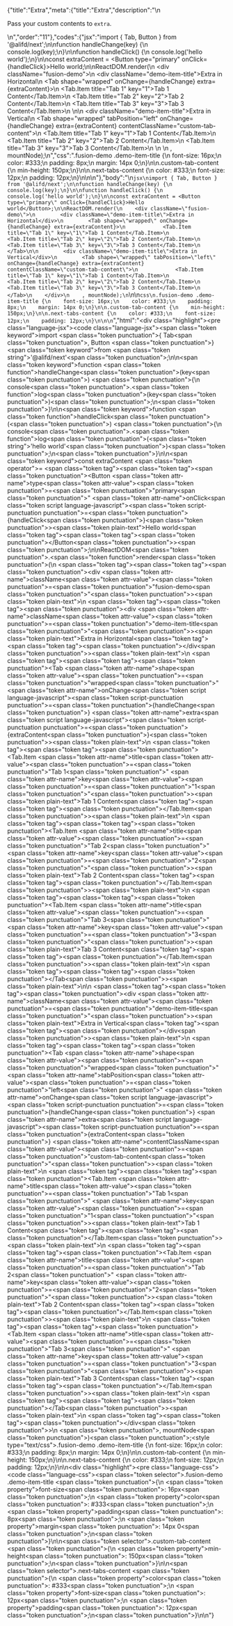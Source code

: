 {"title":"Extra","meta":{"title":"Extra","description":"\n<p>Pass your custom contents to <code>extra</code>.</p>\n","order":"11"},"codes":{"jsx":"import { Tab, Button } from '@alifd/next';\n\nfunction handleChange(key) {\n    console.log(key);\n}\n\nfunction handleClick() {\n    console.log('hello world');\n}\n\nconst extraContent = <Button type=\"primary\" onClick={handleClick}>Hello world</Button>;\n\nReactDOM.render(\n    <div className=\"fusion-demo\">\n        <div className=\"demo-item-title\">Extra in Horizontal</div>\n        <Tab shape=\"wrapped\" onChange={handleChange} extra={extraContent}>\n            <Tab.Item title=\"Tab 1\" key=\"1\">Tab 1 Content</Tab.Item>\n            <Tab.Item title=\"Tab 2\" key=\"2\">Tab 2 Content</Tab.Item>\n            <Tab.Item title=\"Tab 3\" key=\"3\">Tab 3 Content</Tab.Item>\n        </Tab>\n\n        <div className=\"demo-item-title\">Extra in Vertical</div>\n        <Tab shape=\"wrapped\" tabPosition=\"left\" onChange={handleChange} extra={extraContent} contentClassName=\"custom-tab-content\">\n            <Tab.Item title=\"Tab 1\" key=\"1\">Tab 1 Content</Tab.Item>\n            <Tab.Item title=\"Tab 2\" key=\"2\">Tab 2 Content</Tab.Item>\n            <Tab.Item title=\"Tab 3\" key=\"3\">Tab 3 Content</Tab.Item>\n        </Tab>\n    </div>\n    , mountNode);\n","css":".fusion-demo .demo-item-title {\n    font-size: 16px;\n    color: #333;\n    padding: 8px;\n    margin: 14px 0;\n}\n\n.custom-tab-content {\n    min-height: 150px;\n}\n\n.next-tabs-content {\n    color: #333;\n    font-size: 12px;\n    padding: 12px;\n}\n\n\n"},"body":"\n````jsx\nimport { Tab, Button } from '@alifd/next';\n\nfunction handleChange(key) {\n    console.log(key);\n}\n\nfunction handleClick() {\n    console.log('hello world');\n}\n\nconst extraContent = <Button type=\"primary\" onClick={handleClick}>Hello world</Button>;\n\nReactDOM.render(\n    <div className=\"fusion-demo\">\n        <div className=\"demo-item-title\">Extra in Horizontal</div>\n        <Tab shape=\"wrapped\" onChange={handleChange} extra={extraContent}>\n            <Tab.Item title=\"Tab 1\" key=\"1\">Tab 1 Content</Tab.Item>\n            <Tab.Item title=\"Tab 2\" key=\"2\">Tab 2 Content</Tab.Item>\n            <Tab.Item title=\"Tab 3\" key=\"3\">Tab 3 Content</Tab.Item>\n        </Tab>\n\n        <div className=\"demo-item-title\">Extra in Vertical</div>\n        <Tab shape=\"wrapped\" tabPosition=\"left\" onChange={handleChange} extra={extraContent} contentClassName=\"custom-tab-content\">\n            <Tab.Item title=\"Tab 1\" key=\"1\">Tab 1 Content</Tab.Item>\n            <Tab.Item title=\"Tab 2\" key=\"2\">Tab 2 Content</Tab.Item>\n            <Tab.Item title=\"Tab 3\" key=\"3\">Tab 3 Content</Tab.Item>\n        </Tab>\n    </div>\n    , mountNode);\n````\n\n````css\n.fusion-demo .demo-item-title {\n    font-size: 16px;\n    color: #333;\n    padding: 8px;\n    margin: 14px 0;\n}\n\n.custom-tab-content {\n    min-height: 150px;\n}\n\n.next-tabs-content {\n    color: #333;\n    font-size: 12px;\n    padding: 12px;\n}\n\n\n````","html":"<script>(function(){'use strict';\n\nvar _next = require('@alifd/next');\n\nfunction handleChange(key) {\n    console.log(key);\n}\n\nfunction handleClick() {\n    console.log('hello world');\n}\n\nvar extraContent = React.createElement(\n    _next.Button,\n    { type: 'primary', onClick: handleClick },\n    'Hello world'\n);\n\nReactDOM.render(React.createElement(\n    'div',\n    { className: 'fusion-demo' },\n    React.createElement(\n        'div',\n        { className: 'demo-item-title' },\n        'Extra in Horizontal'\n    ),\n    React.createElement(\n        _next.Tab,\n        { shape: 'wrapped', onChange: handleChange, extra: extraContent },\n        React.createElement(\n            _next.Tab.Item,\n            { title: 'Tab 1', key: '1' },\n            'Tab 1 Content'\n        ),\n        React.createElement(\n            _next.Tab.Item,\n            { title: 'Tab 2', key: '2' },\n            'Tab 2 Content'\n        ),\n        React.createElement(\n            _next.Tab.Item,\n            { title: 'Tab 3', key: '3' },\n            'Tab 3 Content'\n        )\n    ),\n    React.createElement(\n        'div',\n        { className: 'demo-item-title' },\n        'Extra in Vertical'\n    ),\n    React.createElement(\n        _next.Tab,\n        { shape: 'wrapped', tabPosition: 'left', onChange: handleChange, extra: extraContent, contentClassName: 'custom-tab-content' },\n        React.createElement(\n            _next.Tab.Item,\n            { title: 'Tab 1', key: '1' },\n            'Tab 1 Content'\n        ),\n        React.createElement(\n            _next.Tab.Item,\n            { title: 'Tab 2', key: '2' },\n            'Tab 2 Content'\n        ),\n        React.createElement(\n            _next.Tab.Item,\n            { title: 'Tab 3', key: '3' },\n            'Tab 3 Content'\n        )\n    )\n), mountNode);})()</script><div class=\"highlight\"><pre class=\"language-jsx\"><code class=\"language-jsx\"><span class=\"token keyword\">import</span> <span class=\"token punctuation\">{</span> Tab<span class=\"token punctuation\">,</span> Button <span class=\"token punctuation\">}</span> <span class=\"token keyword\">from</span> <span class=\"token string\">'@alifd/next'</span><span class=\"token punctuation\">;</span>\n\n<span class=\"token keyword\">function</span> <span class=\"token function\">handleChange</span><span class=\"token punctuation\">(</span>key<span class=\"token punctuation\">)</span> <span class=\"token punctuation\">{</span>\n    console<span class=\"token punctuation\">.</span><span class=\"token function\">log</span><span class=\"token punctuation\">(</span>key<span class=\"token punctuation\">)</span><span class=\"token punctuation\">;</span>\n<span class=\"token punctuation\">}</span>\n\n<span class=\"token keyword\">function</span> <span class=\"token function\">handleClick</span><span class=\"token punctuation\">(</span><span class=\"token punctuation\">)</span> <span class=\"token punctuation\">{</span>\n    console<span class=\"token punctuation\">.</span><span class=\"token function\">log</span><span class=\"token punctuation\">(</span><span class=\"token string\">'hello world'</span><span class=\"token punctuation\">)</span><span class=\"token punctuation\">;</span>\n<span class=\"token punctuation\">}</span>\n\n<span class=\"token keyword\">const</span> extraContent <span class=\"token operator\">=</span> <span class=\"token tag\"><span class=\"token tag\"><span class=\"token punctuation\">&lt;</span>Button</span> <span class=\"token attr-name\">type</span><span class=\"token attr-value\"><span class=\"token punctuation\">=</span><span class=\"token punctuation\">\"</span>primary<span class=\"token punctuation\">\"</span></span> <span class=\"token attr-name\">onClick</span><span class=\"token script language-javascript\"><span class=\"token script-punctuation punctuation\">=</span><span class=\"token punctuation\">{</span>handleClick<span class=\"token punctuation\">}</span></span><span class=\"token punctuation\">></span></span><span class=\"token plain-text\">Hello world</span><span class=\"token tag\"><span class=\"token tag\"><span class=\"token punctuation\">&lt;/</span>Button</span><span class=\"token punctuation\">></span></span><span class=\"token punctuation\">;</span>\n\nReactDOM<span class=\"token punctuation\">.</span><span class=\"token function\">render</span><span class=\"token punctuation\">(</span>\n    <span class=\"token tag\"><span class=\"token tag\"><span class=\"token punctuation\">&lt;</span>div</span> <span class=\"token attr-name\">className</span><span class=\"token attr-value\"><span class=\"token punctuation\">=</span><span class=\"token punctuation\">\"</span>fusion-demo<span class=\"token punctuation\">\"</span></span><span class=\"token punctuation\">></span></span><span class=\"token plain-text\">\n        </span><span class=\"token tag\"><span class=\"token tag\"><span class=\"token punctuation\">&lt;</span>div</span> <span class=\"token attr-name\">className</span><span class=\"token attr-value\"><span class=\"token punctuation\">=</span><span class=\"token punctuation\">\"</span>demo-item-title<span class=\"token punctuation\">\"</span></span><span class=\"token punctuation\">></span></span><span class=\"token plain-text\">Extra in Horizontal</span><span class=\"token tag\"><span class=\"token tag\"><span class=\"token punctuation\">&lt;/</span>div</span><span class=\"token punctuation\">></span></span><span class=\"token plain-text\">\n        </span><span class=\"token tag\"><span class=\"token tag\"><span class=\"token punctuation\">&lt;</span>Tab</span> <span class=\"token attr-name\">shape</span><span class=\"token attr-value\"><span class=\"token punctuation\">=</span><span class=\"token punctuation\">\"</span>wrapped<span class=\"token punctuation\">\"</span></span> <span class=\"token attr-name\">onChange</span><span class=\"token script language-javascript\"><span class=\"token script-punctuation punctuation\">=</span><span class=\"token punctuation\">{</span>handleChange<span class=\"token punctuation\">}</span></span> <span class=\"token attr-name\">extra</span><span class=\"token script language-javascript\"><span class=\"token script-punctuation punctuation\">=</span><span class=\"token punctuation\">{</span>extraContent<span class=\"token punctuation\">}</span></span><span class=\"token punctuation\">></span></span><span class=\"token plain-text\">\n            </span><span class=\"token tag\"><span class=\"token tag\"><span class=\"token punctuation\">&lt;</span>Tab.Item</span> <span class=\"token attr-name\">title</span><span class=\"token attr-value\"><span class=\"token punctuation\">=</span><span class=\"token punctuation\">\"</span>Tab 1<span class=\"token punctuation\">\"</span></span> <span class=\"token attr-name\">key</span><span class=\"token attr-value\"><span class=\"token punctuation\">=</span><span class=\"token punctuation\">\"</span>1<span class=\"token punctuation\">\"</span></span><span class=\"token punctuation\">></span></span><span class=\"token plain-text\">Tab 1 Content</span><span class=\"token tag\"><span class=\"token tag\"><span class=\"token punctuation\">&lt;/</span>Tab.Item</span><span class=\"token punctuation\">></span></span><span class=\"token plain-text\">\n            </span><span class=\"token tag\"><span class=\"token tag\"><span class=\"token punctuation\">&lt;</span>Tab.Item</span> <span class=\"token attr-name\">title</span><span class=\"token attr-value\"><span class=\"token punctuation\">=</span><span class=\"token punctuation\">\"</span>Tab 2<span class=\"token punctuation\">\"</span></span> <span class=\"token attr-name\">key</span><span class=\"token attr-value\"><span class=\"token punctuation\">=</span><span class=\"token punctuation\">\"</span>2<span class=\"token punctuation\">\"</span></span><span class=\"token punctuation\">></span></span><span class=\"token plain-text\">Tab 2 Content</span><span class=\"token tag\"><span class=\"token tag\"><span class=\"token punctuation\">&lt;/</span>Tab.Item</span><span class=\"token punctuation\">></span></span><span class=\"token plain-text\">\n            </span><span class=\"token tag\"><span class=\"token tag\"><span class=\"token punctuation\">&lt;</span>Tab.Item</span> <span class=\"token attr-name\">title</span><span class=\"token attr-value\"><span class=\"token punctuation\">=</span><span class=\"token punctuation\">\"</span>Tab 3<span class=\"token punctuation\">\"</span></span> <span class=\"token attr-name\">key</span><span class=\"token attr-value\"><span class=\"token punctuation\">=</span><span class=\"token punctuation\">\"</span>3<span class=\"token punctuation\">\"</span></span><span class=\"token punctuation\">></span></span><span class=\"token plain-text\">Tab 3 Content</span><span class=\"token tag\"><span class=\"token tag\"><span class=\"token punctuation\">&lt;/</span>Tab.Item</span><span class=\"token punctuation\">></span></span><span class=\"token plain-text\">\n        </span><span class=\"token tag\"><span class=\"token tag\"><span class=\"token punctuation\">&lt;/</span>Tab</span><span class=\"token punctuation\">></span></span><span class=\"token plain-text\">\n\n        </span><span class=\"token tag\"><span class=\"token tag\"><span class=\"token punctuation\">&lt;</span>div</span> <span class=\"token attr-name\">className</span><span class=\"token attr-value\"><span class=\"token punctuation\">=</span><span class=\"token punctuation\">\"</span>demo-item-title<span class=\"token punctuation\">\"</span></span><span class=\"token punctuation\">></span></span><span class=\"token plain-text\">Extra in Vertical</span><span class=\"token tag\"><span class=\"token tag\"><span class=\"token punctuation\">&lt;/</span>div</span><span class=\"token punctuation\">></span></span><span class=\"token plain-text\">\n        </span><span class=\"token tag\"><span class=\"token tag\"><span class=\"token punctuation\">&lt;</span>Tab</span> <span class=\"token attr-name\">shape</span><span class=\"token attr-value\"><span class=\"token punctuation\">=</span><span class=\"token punctuation\">\"</span>wrapped<span class=\"token punctuation\">\"</span></span> <span class=\"token attr-name\">tabPosition</span><span class=\"token attr-value\"><span class=\"token punctuation\">=</span><span class=\"token punctuation\">\"</span>left<span class=\"token punctuation\">\"</span></span> <span class=\"token attr-name\">onChange</span><span class=\"token script language-javascript\"><span class=\"token script-punctuation punctuation\">=</span><span class=\"token punctuation\">{</span>handleChange<span class=\"token punctuation\">}</span></span> <span class=\"token attr-name\">extra</span><span class=\"token script language-javascript\"><span class=\"token script-punctuation punctuation\">=</span><span class=\"token punctuation\">{</span>extraContent<span class=\"token punctuation\">}</span></span> <span class=\"token attr-name\">contentClassName</span><span class=\"token attr-value\"><span class=\"token punctuation\">=</span><span class=\"token punctuation\">\"</span>custom-tab-content<span class=\"token punctuation\">\"</span></span><span class=\"token punctuation\">></span></span><span class=\"token plain-text\">\n            </span><span class=\"token tag\"><span class=\"token tag\"><span class=\"token punctuation\">&lt;</span>Tab.Item</span> <span class=\"token attr-name\">title</span><span class=\"token attr-value\"><span class=\"token punctuation\">=</span><span class=\"token punctuation\">\"</span>Tab 1<span class=\"token punctuation\">\"</span></span> <span class=\"token attr-name\">key</span><span class=\"token attr-value\"><span class=\"token punctuation\">=</span><span class=\"token punctuation\">\"</span>1<span class=\"token punctuation\">\"</span></span><span class=\"token punctuation\">></span></span><span class=\"token plain-text\">Tab 1 Content</span><span class=\"token tag\"><span class=\"token tag\"><span class=\"token punctuation\">&lt;/</span>Tab.Item</span><span class=\"token punctuation\">></span></span><span class=\"token plain-text\">\n            </span><span class=\"token tag\"><span class=\"token tag\"><span class=\"token punctuation\">&lt;</span>Tab.Item</span> <span class=\"token attr-name\">title</span><span class=\"token attr-value\"><span class=\"token punctuation\">=</span><span class=\"token punctuation\">\"</span>Tab 2<span class=\"token punctuation\">\"</span></span> <span class=\"token attr-name\">key</span><span class=\"token attr-value\"><span class=\"token punctuation\">=</span><span class=\"token punctuation\">\"</span>2<span class=\"token punctuation\">\"</span></span><span class=\"token punctuation\">></span></span><span class=\"token plain-text\">Tab 2 Content</span><span class=\"token tag\"><span class=\"token tag\"><span class=\"token punctuation\">&lt;/</span>Tab.Item</span><span class=\"token punctuation\">></span></span><span class=\"token plain-text\">\n            </span><span class=\"token tag\"><span class=\"token tag\"><span class=\"token punctuation\">&lt;</span>Tab.Item</span> <span class=\"token attr-name\">title</span><span class=\"token attr-value\"><span class=\"token punctuation\">=</span><span class=\"token punctuation\">\"</span>Tab 3<span class=\"token punctuation\">\"</span></span> <span class=\"token attr-name\">key</span><span class=\"token attr-value\"><span class=\"token punctuation\">=</span><span class=\"token punctuation\">\"</span>3<span class=\"token punctuation\">\"</span></span><span class=\"token punctuation\">></span></span><span class=\"token plain-text\">Tab 3 Content</span><span class=\"token tag\"><span class=\"token tag\"><span class=\"token punctuation\">&lt;/</span>Tab.Item</span><span class=\"token punctuation\">></span></span><span class=\"token plain-text\">\n        </span><span class=\"token tag\"><span class=\"token tag\"><span class=\"token punctuation\">&lt;/</span>Tab</span><span class=\"token punctuation\">></span></span><span class=\"token plain-text\">\n    </span><span class=\"token tag\"><span class=\"token tag\"><span class=\"token punctuation\">&lt;/</span>div</span><span class=\"token punctuation\">></span></span>\n    <span class=\"token punctuation\">,</span> mountNode<span class=\"token punctuation\">)</span><span class=\"token punctuation\">;</span></code></pre></div><style type=\"text/css\">.fusion-demo .demo-item-title {\n    font-size: 16px;\n    color: #333;\n    padding: 8px;\n    margin: 14px 0;\n}\n\n.custom-tab-content {\n    min-height: 150px;\n}\n\n.next-tabs-content {\n    color: #333;\n    font-size: 12px;\n    padding: 12px;\n}\n\n</style><div class=\"highlight\"><pre class=\"language-css\"><code class=\"language-css\"><span class=\"token selector\">.fusion-demo .demo-item-title</span> <span class=\"token punctuation\">{</span>\n    <span class=\"token property\">font-size</span><span class=\"token punctuation\">:</span> 16px<span class=\"token punctuation\">;</span>\n    <span class=\"token property\">color</span><span class=\"token punctuation\">:</span> #333<span class=\"token punctuation\">;</span>\n    <span class=\"token property\">padding</span><span class=\"token punctuation\">:</span> 8px<span class=\"token punctuation\">;</span>\n    <span class=\"token property\">margin</span><span class=\"token punctuation\">:</span> 14px 0<span class=\"token punctuation\">;</span>\n<span class=\"token punctuation\">}</span>\n\n<span class=\"token selector\">.custom-tab-content</span> <span class=\"token punctuation\">{</span>\n    <span class=\"token property\">min-height</span><span class=\"token punctuation\">:</span> 150px<span class=\"token punctuation\">;</span>\n<span class=\"token punctuation\">}</span>\n\n<span class=\"token selector\">.next-tabs-content</span> <span class=\"token punctuation\">{</span>\n    <span class=\"token property\">color</span><span class=\"token punctuation\">:</span> #333<span class=\"token punctuation\">;</span>\n    <span class=\"token property\">font-size</span><span class=\"token punctuation\">:</span> 12px<span class=\"token punctuation\">;</span>\n    <span class=\"token property\">padding</span><span class=\"token punctuation\">:</span> 12px<span class=\"token punctuation\">;</span>\n<span class=\"token punctuation\">}</span>\n\n</code></pre></div>"}